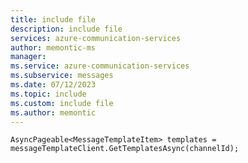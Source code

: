 ```yaml
---
title: include file
description: include file
services: azure-communication-services
author: memontic-ms
manager: 
ms.service: azure-communication-services
ms.subservice: messages
ms.date: 07/12/2023
ms.topic: include
ms.custom: include file
ms.author: memontic
---
```


```dotnetcli
AsyncPageable<MessageTemplateItem> templates = messageTemplateClient.GetTemplatesAsync(channelId);
``````
